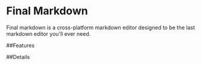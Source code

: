 # Final Markdown

Final markdown is a cross-platform markdown editor designed to be the last markdown editor you'll ever need.

##Features



##Details



